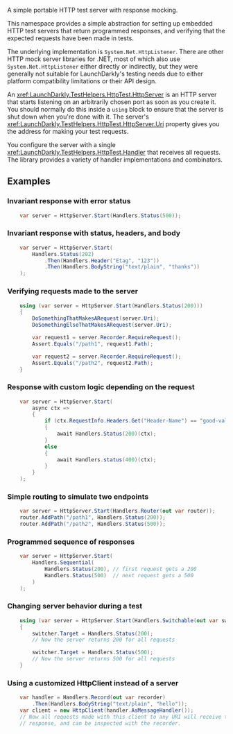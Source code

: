 A simple portable HTTP test server with response mocking.

This namespace provides a simple abstraction for setting up embedded HTTP test servers that return programmed responses, and verifying that the expected requests have been made in tests.

The underlying implementation is `System.Net.HttpListener`. There are other HTTP mock server libraries for .NET, most of which also use `System.Net.HttpListener` either directly or indirectly, but they were generally not suitable for LaunchDarkly's testing needs due to either platform compatibility limitations or their API design.

An <xref:LaunchDarkly.TestHelpers.HttpTest.HttpServer> is an HTTP server that starts listening on an arbitrarily chosen port as soon as you create it. You should normally do this inside a `using` block to ensure that the server is shut down when you're done with it. The server's <xref:LaunchDarkly.TestHelpers.HttpTest.HttpServer.Uri> property gives you the address for making your test requests.

You configure the server with a single <xref:LaunchDarkly.TestHelpers.HttpTest.Handler> that receives all requests. The library provides a variety of handler implementations and combinators.

## Examples

### Invariant response with error status

```csharp
    var server = HttpServer.Start(Handlers.Status(500));
```

### Invariant response with status, headers, and body

```csharp
    var server = HttpServer.Start(
        Handlers.Status(202)
            .Then(Handlers.Header("Etag", "123"))
            .Then(Handlers.BodyString("text/plain", "thanks"))
    );
```

### Verifying requests made to the server

```csharp
    using (var server = HttpServer.Start(Handlers.Status(200)))
    {
        DoSomethingThatMakesARequest(server.Uri);
        DoSomethingElseThatMakesARequest(server.Uri);

        var request1 = server.Recorder.RequireRequest();
        Assert.Equals("/path1", request1.Path);

        var request2 = server.Recorder.RequireRequest();
        Assert.Equals("/path2", request2.Path);
    }
```

### Response with custom logic depending on the request

```csharp
    var server = HttpServer.Start(
        async ctx =>
        {
            if (ctx.RequestInfo.Headers.Get("Header-Name") == "good-value")
            {
                await Handlers.Status(200)(ctx);
            }
            else
            {
                await Handlers.status(400)(ctx);
            }
        }
    );
```

### Simple routing to simulate two endpoints

```csharp
    var server = HttpServer.Start(Handlers.Router(out var router));
    router.AddPath("/path1", Handlers.Status(200));
    router.AddPath("/path2", Handlers.Status(500));
```

### Programmed sequence of responses

```csharp
    var server = HttpServer.Start(
        Handlers.Sequential(
            Handlers.Status(200), // first request gets a 200
            Handlers.Status(500)  // next request gets a 500
        )
    );
```

### Changing server behavior during a test

```csharp
    using (var server = HttpServer.Start(Handlers.Switchable(out var switcher)))
    {
        switcher.Target = Handlers.Status(200);
        // Now the server returns 200 for all requests

        switcher.Target = Handlers.Status(500);
        // Now the server returns 500 for all requests
    }
```

### Using a customized HttpClient instead of a server

```csharp
    var handler = Handlers.Record(out var recorder)
        .Then(Handlers.BodyString("text/plain", "hello"));
    var client = new HttpClient(handler.AsMessageHandler());
    // Now all requests made with this client to any URI will receive the canned
    // response, and can be inspected with the recorder.
```
